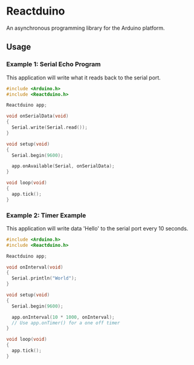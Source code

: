 # Reactduino

An asynchronous programming library for the Arduino platform.

## Usage

### Example 1: Serial Echo Program

This application will write what it reads back to the serial port.

```c
#include <Arduino.h>
#include <Reactduino.h>

Reactduino app;

void onSerialData(void)
{
  Serial.write(Serial.read());
}

void setup(void)
{
  Serial.begin(9600);

  app.onAvailable(Serial, onSerialData);
}

void loop(void)
{
  app.tick();
}
```


### Example 2: Timer Example

This application will write data 'Hello' to the serial port every 10 seconds.

```c
#include <Arduino.h>
#include <Reactduino.h>

Reactduino app;

void onInterval(void)
{
  Serial.println("World");
}

void setup(void)
{
  Serial.begin(9600);

  app.onInterval(10 * 1000, onInterval);
  // Use app.onTimer() for a one off timer
}

void loop(void)
{
  app.tick();
}
```
